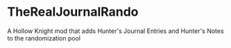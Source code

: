 ﻿# TheRealJournalRando

A Hollow Knight mod that adds Hunter's Journal Entries and Hunter's Notes to the randomization pool
